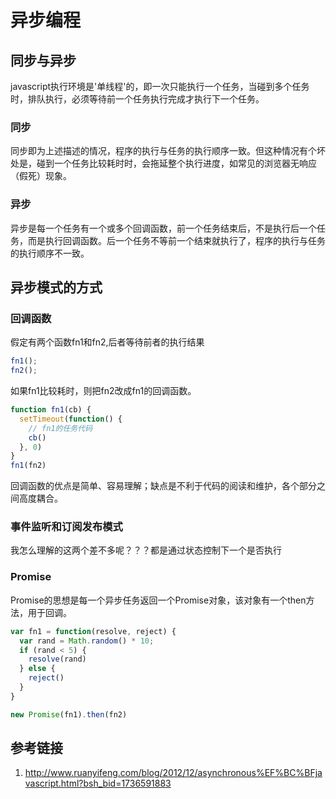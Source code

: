 # 异步编程    

## 同步与异步  
  javascript执行环境是'单线程'的，即一次只能执行一个任务，当碰到多个任务时，排队执行，必须等待前一个任务执行完成才执行下一个任务。
### 同步
  同步即为上述描述的情况，程序的执行与任务的执行顺序一致。但这种情况有个坏处是，碰到一个任务比较耗时时，会拖延整个执行进度，如常见的浏览器无响应（假死）现象。
### 异步
  异步是每一个任务有一个或多个回调函数，前一个任务结束后，不是执行后一个任务，而是执行回调函数。后一个任务不等前一个结束就执行了，程序的执行与任务的执行顺序不一致。 

## 异步模式的方式  
  ### 回调函数
  假定有两个函数fn1和fn2,后者等待前者的执行结果
  ````javascript
  fn1();
  fn2();
  ````  
  如果fn1比较耗时，则把fn2改成fn1的回调函数。
  ````javascript
  function fn1(cb) {
    setTimeout(function() {
      // fn1的任务代码
      cb()
    }, 0)
  }
  fn1(fn2)
  ````  
  <!--采用此方式，把同步变成异步操作，fn1不会阻塞程序运行，相当于先执行主逻辑，耗时推迟执行-->
  回调函数的优点是简单、容易理解；缺点是不利于代码的阅读和维护，各个部分之间高度耦合。  
  ### 事件监听和订阅发布模式  
  我怎么理解的这两个差不多呢？？？都是通过状态控制下一个是否执行  
  ### Promise  
  Promise的思想是每一个异步任务返回一个Promise对象，该对象有一个then方法，用于回调。
  ````javascript
  var fn1 = function(resolve, reject) {
    var rand = Math.random() * 10;
    if (rand < 5) {
      resolve(rand)
    } else {
      reject()
    }
  }

  new Promise(fn1).then(fn2)
  ````
## 参考链接
1. http://www.ruanyifeng.com/blog/2012/12/asynchronous%EF%BC%BFjavascript.html?bsh_bid=1736591883